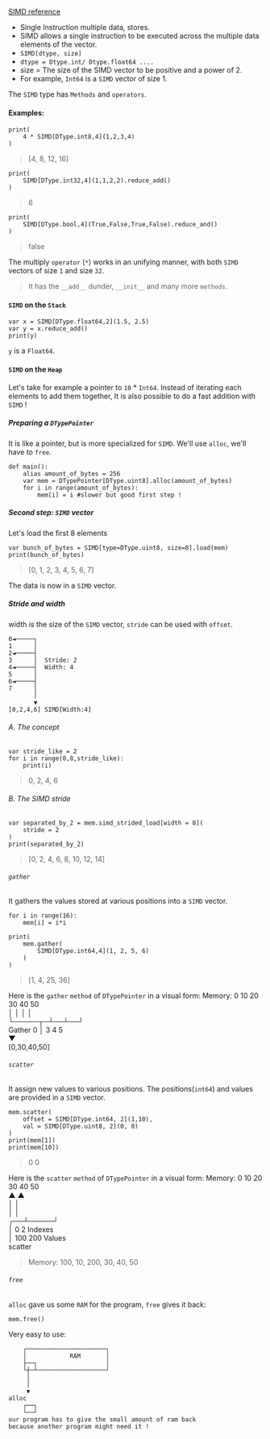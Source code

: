 [SIMD reference](https://github.com/rd4com/mojo-learning/blob/main/tutorials/simd-is-a-type-with-methods-and-operators.md)

- Single Instruction multiple data, stores.
- SIMD allows a single instruction to be executed across the multiple data elements of the vector.
- `SIMD[dtype, size]`
- `dtype = Dtype.int/ Dtype.float64 ....`
- size = The size of the SIMD vector to be positive and a power of 2.
- For example, `Int64` is a `SIMD` vector of size 1.

The `SIMD` type has `Methods` and `operators`. 


#### Examples:

```mojo
print(
    4 * SIMD[DType.int8,4](1,2,3,4)
)
```
> [4, 8, 12, 16]

```mojo
print(
    SIMD[DType.int32,4](1,1,2,2).reduce_add()
)
```
> 6

```mojo
print(
    SIMD[DType.bool,4](True,False,True,False).reduce_and()
)
```
> false

The multiply `operator` (`*`) works in an unifying manner, with both `SIMD` vectors of size `1` and size `32`.

> It has the `__add__` dunder, `__init__` and many more `methods`.

#### `SIMD` on the `Stack`

```mojo
var x = SIMD[DType.float64,2](1.5, 2.5)
var y = x.reduce_add()
print(y)
```
`y` is a `Float64`.
#### `SIMD` on the `Heap`

Let's take for example a pointer to `10` * `Int64`. Instead of iterating each elements to add them together, It is also possible to do a fast addition with `SIMD` !
##### Preparing a `DTypePointer`
It is like a pointer, but is more specialized for `SIMD`.
We'll use `alloc`, we'll have to `free`.

```mojo
def main():
    alias amount_of_bytes = 256
    var mem = DTypePointer[DType.uint8].alloc(amount_of_bytes)
    for i in range(amount_of_bytes):
        mem[i] = i #slower but good first step !
```
##### Second step: `SIMD` vector
Let's load the first 8 elements
```mojo
var bunch_of_bytes = SIMD[type=DType.uint8, size=8].load(mem)
print(bunch_of_bytes)
```
> [0, 1, 2, 3, 4, 5, 6, 7]

The data is now in a `SIMD` vector.
##### Stride and width
width is the size of the `SIMD` vector, `stride` can be used with `offset`.

    0◄─────┐               
    1      │               
    2◄─────┤               
    3      │  Stride: 2    
    4◄─────┤  Width: 4     
    5      │               
    6◄─────┤               
    7      │               
           │                  
           ▼               
    [0,2,4,6] SIMD[Width:4] 
###### A. The concept
```mojo
var stride_like = 2
for i in range(0,8,stride_like):
    print(i)   
```
> 0, 2, 4, 6
###### B. The SIMD stride

```mojo
var separated_by_2 = mem.simd_strided_load[width = 8](
    stride = 2
)
print(separated_by_2)
```
> [0, 2, 4, 6, 8, 10, 12, 14]

###### `gather`

It gathers the values stored at various positions into a `SIMD` vector.

```mojo
for i in range(16):
    mem[i] = i*i

print(
    mem.gather(
        SIMD[DType.int64,4](1, 2, 5, 6)
    )
)
```
> [1, 4, 25, 36]


Here is the `gather` `method` of `DTypePointer` in a visual form:
    Memory: 0 10 20 30 40 50        
            │       │  │  │     
            └─────┬─┴──┴──┘     
     Gather 0     │ 3  4  5     
                  ▼             
            [0,30,40,50]        
                            
###### `scatter`
It assign new values to various positions. The positions(`int64`) and values are provided in a `SIMD` vector.

```mojo
mem.scatter(
    offset = SIMD[DType.int64, 2](1,10),
    val = SIMD[DType.uint8, 2](0, 0)
)
print(mem[1])
print(mem[10])
```
> 0
> 0

Here is the `scatter` `method` of `DTypePointer` in a visual form:
    Memory: 0 10 20 30 40 50    
            ▲     ▲             
            │     │             
            │     │             
         ┌──┴─────┘             
         │  0     2   Indexes   
         │  100   200 Values    
    scatter                        
> Memory: 100, 10, 200, 30, 40, 50         

###### `free`
`alloc` gave us some `RAM` for the program, `free` gives it back:
```mojo
mem.free()
```

Very easy to use:

        ┌──────────────────────┐                         
        │            RAM       │                         
        ├──┐                   │                         
        └┼─┴───────────────────┘                         
         │                                                
         │                                               
         ▼                                               
    alloc                                              
        ┌──┐                                             
        └──┘                                             
    our program has to give the small amount of ram back
    because another program might need it !             
